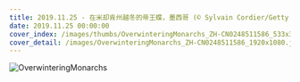 ```yaml
---
title: 2019.11.25 - 在米却肯州越冬的帝王蝶，墨西哥 (© Sylvain Cordier/Getty Images)
date: 2019.11.25 00:00:00
cover_index: /images/thumbs/OverwinteringMonarchs_ZH-CN0248511586_533x300.jpg
cover_detail: /images/OverwinteringMonarchs_ZH-CN0248511586_1920x1080.jpg
---
```


![OverwinteringMonarchs](/images/OverwinteringMonarchs_ZH-CN0248511586_1920x1080.jpg)
